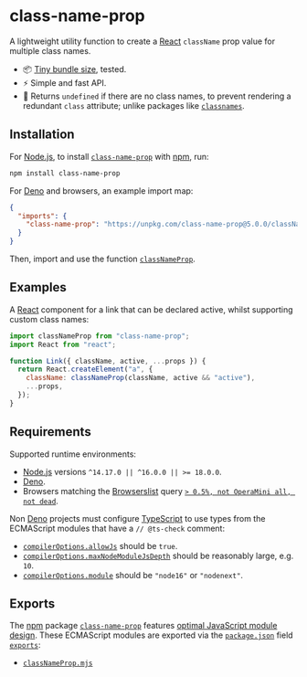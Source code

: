 # class-name-prop

A lightweight utility function to create a [React](https://reactjs.org) `className` prop value for multiple class names.

- 📦 [Tiny bundle size](https://bundlephobia.com/package/class-name-prop), tested.
- ⚡️ Simple and fast API.
- 🧠 Returns `undefined` if there are no class names, to prevent rendering a redundant `class` attribute; unlike packages like [`classnames`](https://github.com/JedWatson/classnames).

## Installation

For [Node.js](https://nodejs.org), to install [`class-name-prop`](https://npm.im/class-name-prop) with [npm](https://npmjs.com/get-npm), run:

```sh
npm install class-name-prop
```

For [Deno](https://deno.land) and browsers, an example import map:

```json
{
  "imports": {
    "class-name-prop": "https://unpkg.com/class-name-prop@5.0.0/classNameProp.mjs"
  }
}
```

Then, import and use the function [`classNameProp`](./classNameProp.mjs).

## Examples

A [React](https://reactjs.org) component for a link that can be declared active, whilst supporting custom class names:

```js
import classNameProp from "class-name-prop";
import React from "react";

function Link({ className, active, ...props }) {
  return React.createElement("a", {
    className: classNameProp(className, active && "active"),
    ...props,
  });
}
```

## Requirements

Supported runtime environments:

- [Node.js](https://nodejs.org) versions `^14.17.0 || ^16.0.0 || >= 18.0.0`.
- [Deno](https://deno.land).
- Browsers matching the [Browserslist](https://browsersl.ist) query [`> 0.5%, not OperaMini all, not dead`](https://browsersl.ist/?q=%3E+0.5%25%2C+not+OperaMini+all%2C+not+dead).

Non [Deno](https://deno.land) projects must configure [TypeScript](https://typescriptlang.org) to use types from the ECMAScript modules that have a `// @ts-check` comment:

- [`compilerOptions.allowJs`](https://typescriptlang.org/tsconfig#allowJs) should be `true`.
- [`compilerOptions.maxNodeModuleJsDepth`](https://typescriptlang.org/tsconfig#maxNodeModuleJsDepth) should be reasonably large, e.g. `10`.
- [`compilerOptions.module`](https://typescriptlang.org/tsconfig#module) should be `"node16"` or `"nodenext"`.

## Exports

The [npm](https://npmjs.com) package [`class-name-prop`](https://npm.im/class-name-prop) features [optimal JavaScript module design](https://jaydenseric.com/blog/optimal-javascript-module-design). These ECMAScript modules are exported via the [`package.json`](./package.json) field [`exports`](https://nodejs.org/api/packages.html#exports):

- [`classNameProp.mjs`](./classNameProp.mjs)
